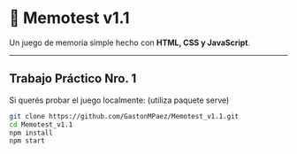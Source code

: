 # 🧩 Memotest v1.1

Un juego de memoria simple hecho con **HTML, CSS y JavaScript**.

---

## Trabajo Práctico Nro. 1

Si querés probar el juego localmente:
(utiliza paquete serve)

```bash
git clone https://github.com/GastonMPaez/Memotest_v1.1.git
cd Memotest_v1.1
npm install
npm start

